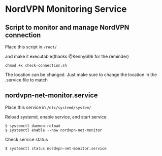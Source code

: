 # NordVPN Monitoring Service


## Script to monitor and manage NordVPN connection

Place this script in `/root/`

and make it executable(thanks @Kenny606 for the reminder)

`chmod +x check-connection.sh`

The location can be changed. Just make sure to change the location in the .service file to match


## nordvpn-net-monitor.service

Place this service in `/etc/systemd/system/`

Reload systemd, enable service, and start service
```
$ systemctl daemon-reload
$ systemctl enable --now nordvpn-net-monitor
```

Check service status
```
$ systemctl status nordvpn-net-monitor.service
```
